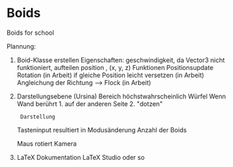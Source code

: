 # Boids
Boids for school

Plannung:

1. Boid-Klasse erstellen
    Eigenschaften:
        geschwindigkeit, da Vector3 nicht funktioniert, aufteilen
        position       , (x, y, z)
    Funktionen
        Positionsupdate
            Rotation (in Arbeit)
            if gleiche Position leicht versetzen (in Arbeit)
        Angleichung der Richtung --> Flock (in Arbeit)
        
2. Darstellungsebene (Ursina)
    Bereich höchstwahrscheinlich Würfel
        Wenn Wand berührt
        1. auf der anderen Seite
        2. "dotzen"

        Darstellung
    Tasteninput resultiert in 
        Modusänderung
        Anzahl der Boids

    Maus rotiert Kamera
    
3. LaTeX Dokumentation
    LaTeX Studio oder so
